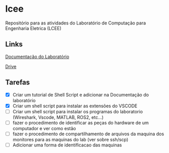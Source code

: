 # lcee
Repositório para as atividades do Laboratório de Computação para Engenharia Eletrica (LCEE)

## Links

[Documentação do Laboratório](https://docs.google.com/document/d/1bnXhSl0Q7n9jgF0m1FqWycCkRyAJd4P5/edit#heading=h.rgadcdeq8ij4)

[Drive](https://drive.google.com/drive/folders/18Un8P1lrbHC7CKtmb7pVnO0NpNZHpF6P)

## Tarefas
- [X] Criar um tutorial de Shell Script e adicionar na Documentação do laboratório
- [X] Criar um shell script para instalar as extensões do VSCODE
- [ ] Criar um shell script para instalar os programas do laboratorio (Wireshark, Vscode, MATLAB, ROS2, etc...)
- [ ] fazer o procedimento de identificar as peças do hardware de um computador e ver como estão 
- [ ] fazer o procedimento de compartilhamento de arquivos da maquina dos monitores para as maquinas do lab (ver sobre ssh/scp)
- [ ] Adicionar uma forma de identificacao das maquinas
